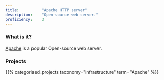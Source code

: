 ```yaml
---
title: 			"Apache HTTP server"
description: 	"Open-source web server."
proficiency:	3
---
```


### What is it?
[Apache](https://httpd.apache.org/) is a popular Open-source web server.

### Projects
{{% categorised_projects taxonomy="infrastructure" term="Apache" %}}